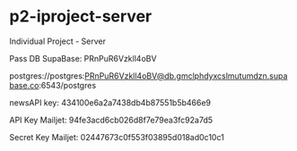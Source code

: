 # p2-iproject-server
Individual Project - Server

Pass DB SupaBase:
PRnPuR6Vzkll4oBV

postgres://postgres:PRnPuR6Vzkll4oBV@db.gmclphdyxcslmutumdzn.supabase.co:6543/postgres

newsAPI key:
434100e6a2a7438db4b87551b5b466e9

API Key Mailjet:
94fe3acd6cb026d8f7e79ea3fc92a7d5

Secret Key Mailjet:
02447673c0f553f03895d018ad0c10c1